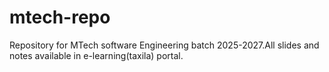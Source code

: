 # mtech-repo
Repository for MTech software Engineering batch 2025-2027.All slides and notes available in e-learning(taxila) portal.
